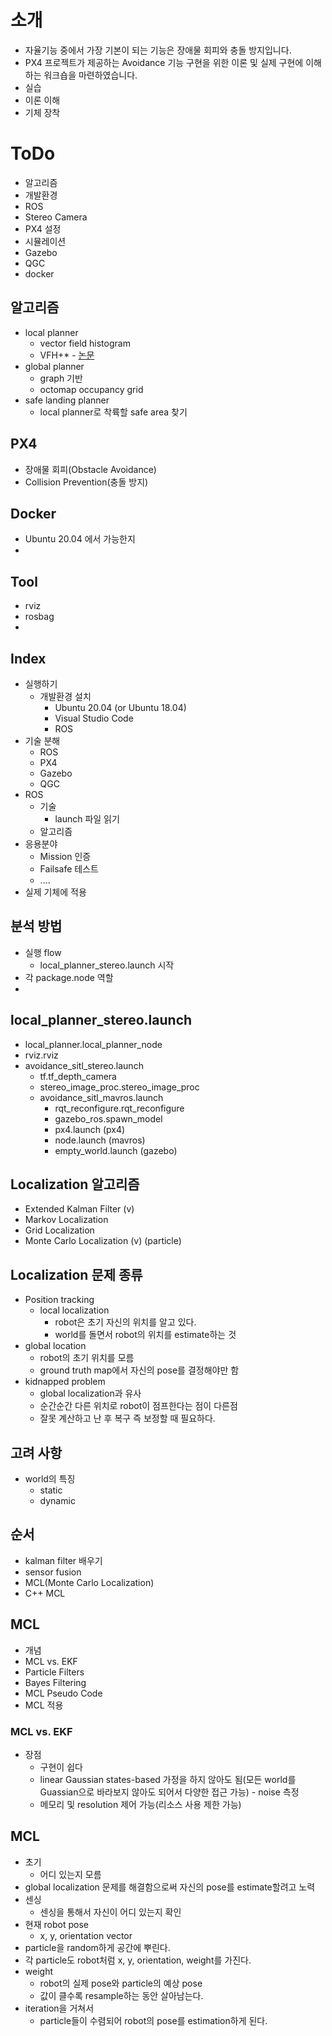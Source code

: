 # 소개
 * 자율기능 중에서 가장 기본이 되는 기능은 장애물 회피와 충돌 방지입니다.
 * PX4 프로젝트가 제공하는 Avoidance 기능 구현을 위한 이론 및 실제 구현에 이해하는 워크숍을 마련하였습니다.
 * 실습
 * 이론 이해
 * 기체 장착

# ToDo
 * 알고리즘
 * 개발환경
 * ROS
 * Stereo Camera
 * PX4 설정
 * 시뮬레이션
 * Gazebo
 * QGC
 * docker

## 알고리즘
 * local planner
   * vector field histogram
   * VFH+* - [논문](https://drive.google.com/file/d/1yjDtxRrIntr5Mdaj9CCB4IFJn0Iy2-bR/view)
 * global planner
   * graph 기반
   * octomap occupancy grid
 * safe landing planner
   * local planner로 착륙할 safe area 찾기
## PX4
 * 장애물 회피(Obstacle Avoidance)
 * Collision Prevention(충돌 방지)

## Docker
 * Ubuntu 20.04 에서 가능한지
 * 
## Tool
 * rviz
 * rosbag
 * 
## Index
 * 실행하기
   * 개발환경 설치
     * Ubuntu 20.04 (or Ubuntu 18.04)
     * Visual Studio Code
     * ROS
 * 기술 분해
   * ROS
   * PX4
   * Gazebo
   * QGC
 * ROS
   * 기술
     * launch 파일 읽기
   * 알고리즘
 * 응용분야
   * Mission 인증
   * Failsafe 테스트
   * ....
 * 실제 기체에 적용

## 분석 방법
 * 실행 flow
   * local_planner_stereo.launch 시작
 * 각 package.node 역할
 * 
## local_planner_stereo.launch
 * local_planner.local_planner_node
 * rviz.rviz
 * avoidance_sitl_stereo.launch
   * tf.tf_depth_camera
   * stereo_image_proc.stereo_image_proc
   * avoidance_sitl_mavros.launch
     * rqt_reconfigure.rqt_reconfigure
     * gazebo_ros.spawn_model
     * px4.launch (px4)
     * node.launch (mavros)
     * empty_world.launch (gazebo)
 
## Localization 알고리즘
 * Extended Kalman Filter (v)
 * Markov Localization
 * Grid Localization
 * Monte Carlo Localization (v) (particle)

## Localization 문제 종류
 * Position tracking
   * local localization
     * robot은 초기 자신의 위치를 알고 있다.
     * world를 돌면서 robot의 위치를 estimate하는 것
 * global location
   * robot의 초기 위치를 모름
   * ground truth map에서 자신의 pose를 결정해야만 함
 * kidnapped problem
   * global localization과 유사
   * 순간순간 다른 위치로 robot이 점프한다는 점이 다른점
   * 잘못 계산하고 난 후 복구 즉 보정할 때 필요하다.

## 고려 사항
 * world의 특징
   * static
   * dynamic

## 순서
 * kalman filter 배우기
 * sensor fusion
 * MCL(Monte Carlo Localization)
 * C++ MCL

## MCL
 * 개념
 * MCL vs. EKF
 * Particle Filters
 * Bayes Filtering
 * MCL Pseudo Code
 * MCL 적용
### MCL vs. EKF
 * 장점
   * 구현이 쉽다
   * linear Gaussian states-based 가정을 하지 않아도 됨(모든 world를 Guassian으로 바라보지 않아도 되어서 다양한 접근 가능) - noise 측정
   * 메모리 및 resolution 제어 가능(리소스 사용 제한 가능)
  
## MCL
 * 초기
   * 어디 있는지 모름
 * global localization 문제를 해결함으로써 자신의 pose를 estimate할려고 노력
 * 센싱
   * 센싱을 통해서 자신이 어디 있는지 확인
 * 현재 robot pose
   * x, y, orientation vector
 * particle을 random하게 공간에 뿌린다.
 * 각 particle도 robot처럼 x, y, orientation, weight를 가진다.
 * weight
   * robot의 실제 pose와 particle의 예상 pose
   * 값이 클수록 resample하는 동안 살아남는다.
 * iteration을 거쳐서
   * particle들이 수렴되어 robot의 pose를 estimation하게 된다.
